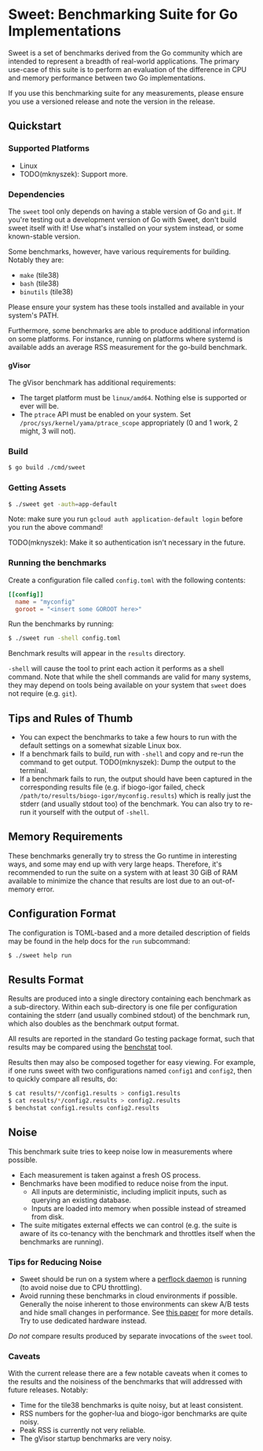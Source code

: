 # Sweet: Benchmarking Suite for Go Implementations

Sweet is a set of benchmarks derived from the Go community which are intended
to represent a breadth of real-world applications. The primary use-case of this
suite is to perform an evaluation of the difference in CPU and memory
performance between two Go implementations.

If you use this benchmarking suite for any measurements, please ensure you use
a versioned release and note the version in the release.

## Quickstart

### Supported Platforms

* Linux
* TODO(mknyszek): Support more.

### Dependencies

The `sweet` tool only depends on having a stable version of Go and `git`.
If you're testing out a development version of Go with Sweet, don't build sweet
itself with it! Use what's installed on your system instead, or some known-stable
version.

Some benchmarks, however, have various requirements for building. Notably
they are:

* `make` (tile38)
* `bash` (tile38)
* `binutils` (tile38)

Please ensure your system has these tools installed and available in your
system's PATH.

Furthermore, some benchmarks are able to produce additional information
on some platforms. For instance, running on platforms where systemd is available
adds an average RSS measurement for the go-build benchmark.

#### gVisor

The gVisor benchmark has additional requirements:
* The target platform must be `linux/amd64`. Nothing else is supported or ever
  will be.
* The `ptrace` API must be enabled on your system. Set
  `/proc/sys/kernel/yama/ptrace_scope` appropriately (0 and 1 work, 2 might,
  3 will not).

### Build

```sh
$ go build ./cmd/sweet
```

### Getting Assets

```sh
$ ./sweet get -auth=app-default
```

Note: make sure you run `gcloud auth application-default login` before you run
the above command! 

TODO(mknyszek): Make it so authentication isn't necessary in the future.

### Running the benchmarks

Create a configuration file called `config.toml` with the following contents:

```toml
[[config]]
  name = "myconfig"
  goroot = "<insert some GOROOT here>"
```

Run the benchmarks by running:

```sh
$ ./sweet run -shell config.toml
```

Benchmark results will appear in the `results` directory.

`-shell` will cause the tool to print each action it performs as a shell
command. Note that while the shell commands are valid for many systems, they
may depend on tools being available on your system that `sweet` does not
require (e.g. `git`).

## Tips and Rules of Thumb

* You can expect the benchmarks to take a few hours to run with the default
  settings on a somewhat sizable Linux box.
* If a benchmark fails to build, run with `-shell` and copy and re-run the
  command to get output.
  TODO(mknyszek): Dump the output to the terminal.
* If a benchmark fails to run, the output should have been captured in the
  corresponding results file (e.g. if biogo-igor failed, check
  `/path/to/results/biogo-igor/myconfig.results`) which is really just the
  stderr (and usually stdout too) of the benchmark. You can also try to re-run
  it yourself with the output of `-shell`.

## Memory Requirements

These benchmarks generally try to stress the Go runtime in interesting ways, and
some may end up with very large heaps. Therefore, it's recommended to run the
suite on a system with at least 30 GiB of RAM available to minimize the chance
that results are lost due to an out-of-memory error.

## Configuration Format

The configuration is TOML-based and a more detailed description of fields may
be found in the help docs for the `run` subcommand:

```sh
$ ./sweet help run
```

## Results Format

Results are produced into a single directory containing each benchmark as a
sub-directory. Within each sub-directory is one file per configuration
containing the stderr (and usually combined stdout) of the benchmark run,
which also doubles as the benchmark output format.

All results are reported in the standard Go testing package format, such that
results may be compared using the
[benchstat](https://godoc.org/golang.org/x/perf/cmd/benchstat) tool.

Results then may also be composed together for easy viewing. For example, if
one runs sweet with two configurations named `config1` and `config2`, then to
quickly compare all results, do:

```sh
$ cat results/*/config1.results > config1.results
$ cat results/*/config2.results > config2.results
$ benchstat config1.results config2.results
```

## Noise

This benchmark suite tries to keep noise low in measurements where possible.
* Each measurement is taken against a fresh OS process.
* Benchmarks have been modified to reduce noise from the input.
  * All inputs are deterministic, including implicit inputs, such as querying an
	existing database.
  * Inputs are loaded into memory when possible instead of streamed from disk.
* The suite mitigates external effects we can control (e.g. the suite is aware
  of its co-tenancy with the benchmark and throttles itself when the benchmarks
  are running).

### Tips for Reducing Noise

* Sweet should be run on a system where a [perflock
  daemon](https://github.com/aclements/perflock) is running (to avoid noise due
  to CPU throttling).
* Avoid running these benchmarks in cloud environments if possible. Generally
  the noise inherent to those environments can skew A/B tests and hide small
  changes in performance. See [this paper](https://peerj.com/preprints/3507.pdf)
  for more details. Try to use dedicated hardware instead.

*Do not* compare results produced by separate invocations of the `sweet` tool.

### Caveats

With the current release there are a few notable caveats when it comes to the
results and the noisiness of the benchmarks that will addressed with future
releases. Notably:

* Time for the tile38 benchmarks is quite noisy, but at least consistent.
* RSS numbers for the gopher-lua and biogo-igor benchmarks are quite noisy.
* Peak RSS is currently not very reliable.
* The gVisor startup benchmarks are very noisy.
